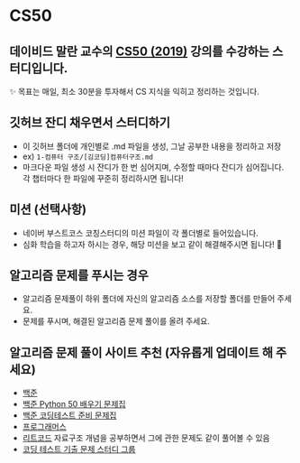 # CS50
데이비드 말란 교수의 [CS50 (2019)](https://www.boostcourse.org/cs112/joinLectures/41485) 강의를 수강하는 스터디입니다.
---

✨ 목표는 매일, 최소 30분을 투자해서 CS 지식을 익히고 정리하는 것입니다.


## 깃허브 잔디 채우면서 스터디하기

- 이 깃허브 폴더에 개인별로 .md 파일을 생성, 그날 공부한 내용을 정리하고 저장
- ex) `1-컴퓨터 구조/[김코딩]컴퓨터구조.md`
- 마크다운 파일 생성 시 잔디가 한 번 심어지며, 수정할 때마다 잔디가 심어집니다. 각 챕터마다 한 파일에 꾸준히 정리하시면 됩니다!

## 미션 (선택사항)
- 네이버 부스트코스 코칭스터디의 미션 파일이 각 폴더별로 들어있습니다.
- 심화 학습을 하고자 하시는 경우, 해당 미션을 보고 같이 해결해주시면 됩니다! 🤟


## 알고리즘 문제를 푸시는 경우

- 알고리즘 문제풀이 하위 폴더에 자신의 알고리즘 소스를 저장할 폴더를 만들어 주세요.
- 문제를 푸시며, 해결된 알고리즘 문제 풀이를 올려 주세요.


## 알고리즘 문제 풀이 사이트 추천 (자유롭게 업데이트 해 주세요)
- [백준](https://www.acmicpc.net/)
- [백준 Python 50 배우기 문제집](https://www.acmicpc.net/workbook/view/459)
- [백준 코딩테스트 준비 문제집](https://github.com/tony9402/baekjoon)
- [프로그래머스](https://programmers.co.kr/learn/challenges)
- [리트코드](https://leetcode.com/explore/learn/) 자료구조 개념을 공부하면서 그에 관한 문제도 같이 풀어볼 수 있음
- [코딩 테스트 기출 문제 스터디 그룹](https://github.com/CodeTest-StudyGroup/Code-Test-Study)
